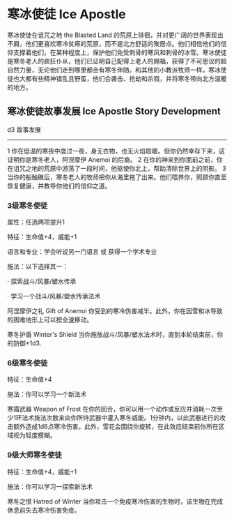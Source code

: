 # 寒冰使徒 Ice Apostle

寒冰使徒在诅咒之地 the Blasted Land
的荒原上徘徊，并对更广阔的世界表现出不屑，他们更喜欢寒冷贫瘠的荒原，而不是北方舒适的聚居点。他们相信他们的信仰支撑着他们，在某种程度上，保护他们免受刺骨的寒风和刺骨的冰雪。寒冰使徒是寒冬老人的疯狂仆从，他们已证明自己配得上老人的赐福，获得了不可思议的超自然力量，无论他们走到哪里都会有寒冬伴随。和其他的小教派牧师一样，寒冰使徒也大都有些精神错乱且野蛮，他们会袭击、抢劫和杀戮，并将寒冬带向北方温暖的地方。

## 寒冰使徒故事发展 Ice Apostle Story Development

  d3   故事发展
  ---- ------------------------------------------------------------------------------------------------------------------
  1    你在低温的寒夜中度过一夜，身无衣物，也无火焰取暖。但你仍然幸存下来，这证明你是寒冬老人，阿涅摩伊 Anemoi 的后裔。
  2    在你的神来到你面前之前，你在诅咒之地的荒原中游荡了一段时间，他驱使你北上，帮助清除世界上的阴影。
  3    当你的船触礁后，寒冬老人的牧师把你从海里拖了出来。他们喂养你，照顾你直至恢复健康，并教导你他们的信仰之道。

### 3级寒冬使徒

属性：任选两项提升1

特征：生命值+4，威能+1

语言和专业：学会听说另一门语言 或 获得一个学术专业

施法：以下选择其一：

· 探索战斗/风暴/塑水传承

· 学习一个战斗/风暴/塑水传承法术

阿涅摩伊之礼 Gift of Anemoi
你受到的寒冷伤害减半。此外，你在因雪和冰导致的困难地形上可以按全速移动。

寒冬护盾 Winter's Shield
当你施放战斗/风暴/塑水法术时，直到本轮结束前，你的防御+1d3.

### 6级寒冬使徒

特征：生命值+4

施法：你可以学习一个新法术

寒霜武器 Weapon of Frost
在你的回合，你可以用一个动作或反应并消耗一次至少1环法术施法次数来向你所持武器中灌入寒冬威能。1分钟内，以此武器进行的攻击额外造成1d6点寒冷伤害。此外，雪花会围绕你旋转，在此效应结束前你所在区域视为轻度模糊。

### 9级大师寒冬使徒

特征：生命值+4，威能+1

施法：你可以学习一探索新法术

寒冬之恨 Hatred of Winter
当你攻击一个免疫寒冷伤害的生物时，该生物在完成休息前失去寒冷伤害免疫。
